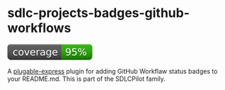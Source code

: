 # sdlc-projects-badges-github-workflows
[![coverage: 95%](./.readme-assets/coverage.svg)](https://github.com/liquid-labs/sdlc-projects-badges-github-workflows/pulls?q=is%3Apr+is%3Aclosed)

A [plugable-express](https://github.com/liquid-labs/plugable-express) plugin for adding GitHub Workflaw status badges to your README.md. This is part of the SDLCPilot family.
